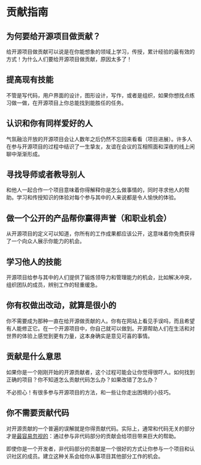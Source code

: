 # 贡献指南

## 为何要给开源项目做贡献？

给开源项目做贡献可以说是在你能想象的领域上学习，传授，累计经验的最有效的方式！为什么人们要给开源项目做贡献，原因太多了！

## 提高现有技能

不管是写代码，用户界面的设计，图形设计，写作，或者是组织，如果你想找点练习做一做，在开源项目上你总能找到能胜任的任务。

## 认识和你有同样爱好的人

气氛融洽开放的开源项目会让人数年之后仍然不忘回来看看（项目进展）。许多人在参与开源项目的过程中结识了一生挚友，友谊在会议的互相照面和深夜的线上闲聊中渐渐形成。

## 寻找导师或者教导别人

和他人一起合作一个项目意味着你得解释你是怎么做事情的，同时寻求他人的帮助。学习和传授知识的体验对每个参与其中的人来说都是令人愉快的体验。

## 做一个公开的产品帮你赢得声誉（和职业机会）

从开源项目的定义可以知道，你所有的工作成果都应该公开，这意味着你免费获得了一个向众人展示你能力的机会。

## 学习他人的技能

开源项目给参与其中的人们提供了锻炼领导力和管理能力的机会，比如解决冲突，组织团队的成员，辨别工作的轻重缓急。

## 你有权做出改动，就算是很小的

你不需要成为那种一直在给开源做贡献的人。你有在网站上看见手误吗，而且希望有人能修正它。在一个开源项目中，你自己就可以做到。开源帮助人们在生活和对世界的体验上感觉到更有力量，这本身确实是意见可喜的事情。

## 贡献是什么意思

如果你是一个刚刚开始的开源贡献者，这个过程可能会让你觉得很吓人。如何找到正确的项目？你不知道怎么贡献代码怎么办？如果改错了怎么办？

不必担心！有很多参与开源项目的方法，和一些让你走出困境的小技巧。

## 你不需要贡献代码

对开源贡献的一个普遍的误解就是你得贡献代码。实际上，通常和代码无关的部分才是[最容易忽视的](https://github.com/blog/2195-the-shape-of-open-source)：通过参与非代码部分的贡献会给项目带来巨大的帮助。

即使你是一个开发者，非代码部分的贡献是一个很好的方式让你参与一个项目和认识社区的成员。建立这种关系会给你从事项目其他部分工作的机会。